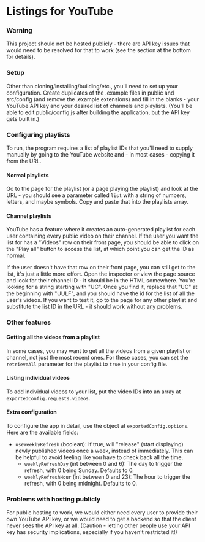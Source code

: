 # Listings for YouTube

### Warning

This project should not be hosted publicly - there are API key issues that would need to be resolved for that to work (see the section at the bottom for details).

### Setup

Other than cloning/installing/building/etc., you'll need to set up your configuration. Create duplicates of the .example files in public and src/config (and remove the .example extensions) and fill in the blanks - your YouTube API key and your desired list of channels and playlists. (You'll be able to edit public/config.js after building the application, but the API key gets built in.)

### Configuring playlists

To run, the program requires a list of playlist IDs that you'll need to supply manually by going to the YouTube website and - in most cases - copying it from the URL.

#### Normal playlists

Go to the page for the playlist (or a page playing the playlist) and look at the URL - you should see a parameter called `list` with a string of numbers, letters, and maybe symbols. Copy and paste that into the playlists array.

#### Channel playlists

YouTube has a feature where it creates an auto-generated playlist for each user containing every public video on their channel. If the user you want the list for has a "Videos" row on their front page, you should be able to click on the "Play all" button to access the list, at which point you can get the ID as normal.

If the user doesn't have that row on their front page, you can still get to the list, it's just a little more effort. Open the inspector or view the page source and look for their channel ID - it should be in the HTML somewhere. You're looking for a string starting with "UC". Once you find it, replace that "UC" at the beginning with "UULF", and you should have the id for the list of all the user's videos. If you want to test it, go to the page for any other playlist and substitute the list ID in the URL - it should work without any problems.

### Other features

#### Getting all the videos from a playlist

In some cases, you may want to get all the videos from a given playlist or channel, not just the most recent ones. For these cases, you can set the `retrieveAll` parameter for the playlist to `true` in your config file.

#### Listing individual videos

To add individual videos to your list, put the video IDs into an array at `exportedConfig.requests.videos`.

#### Extra configuration

To configure the app in detail, use the object at `exportedConfig.options`. Here are the available fields:

-   `useWeeklyRefresh` (boolean): If true, will "release" (start displaying) newly published videos once a week, instead of immediately. This can be helpful to avoid feeling like you have to check back all the time.
    -   `weeklyRefreshDay` (int between 0 and 6): The day to trigger the refresh, with 0 being Sunday. Defaults to 0.
    -   `weeklyRefreshHour` (int between 0 and 23): The hour to trigger the refresh, with 0 being midnight. Defaults to 0.

### Problems with hosting publicly

For public hosting to work, we would either need every user to provide their own YouTube API key, or we would need to get a backend so that the client never sees the API key at all. (Caution - letting other people use your API key has security implications, especially if you haven't restricted it!)

